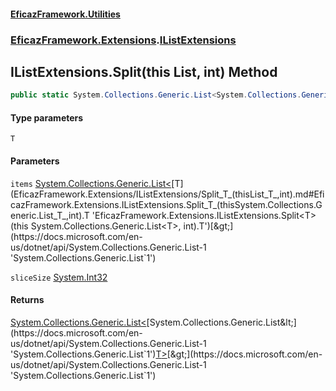 #### [EficazFramework.Utilities](EficazFrameworkUtilities.md 'EficazFramework Utilities')
### [EficazFramework.Extensions](EficazFrameworkUtilities.md#EficazFramework.Extensions 'EficazFramework.Extensions').[IListExtensions](EficazFramework.Extensions/IListExtensions.md 'EficazFramework.Extensions.IListExtensions')

## IListExtensions.Split<T>(this List<T>, int) Method

```csharp
public static System.Collections.Generic.List<System.Collections.Generic.List<T>> Split<T>(this System.Collections.Generic.List<T> items, int sliceSize=100);
```
#### Type parameters

<a name='EficazFramework.Extensions.IListExtensions.Split_T_(thisSystem.Collections.Generic.List_T_,int).T'></a>

`T`
#### Parameters

<a name='EficazFramework.Extensions.IListExtensions.Split_T_(thisSystem.Collections.Generic.List_T_,int).items'></a>

`items` [System.Collections.Generic.List&lt;](https://docs.microsoft.com/en-us/dotnet/api/System.Collections.Generic.List-1 'System.Collections.Generic.List`1')[T](EficazFramework.Extensions/IListExtensions/Split_T_(thisList_T_,int).md#EficazFramework.Extensions.IListExtensions.Split_T_(thisSystem.Collections.Generic.List_T_,int).T 'EficazFramework.Extensions.IListExtensions.Split<T>(this System.Collections.Generic.List<T>, int).T')[&gt;](https://docs.microsoft.com/en-us/dotnet/api/System.Collections.Generic.List-1 'System.Collections.Generic.List`1')

<a name='EficazFramework.Extensions.IListExtensions.Split_T_(thisSystem.Collections.Generic.List_T_,int).sliceSize'></a>

`sliceSize` [System.Int32](https://docs.microsoft.com/en-us/dotnet/api/System.Int32 'System.Int32')

#### Returns
[System.Collections.Generic.List&lt;](https://docs.microsoft.com/en-us/dotnet/api/System.Collections.Generic.List-1 'System.Collections.Generic.List`1')[System.Collections.Generic.List&lt;](https://docs.microsoft.com/en-us/dotnet/api/System.Collections.Generic.List-1 'System.Collections.Generic.List`1')[T](EficazFramework.Extensions/IListExtensions/Split_T_(thisList_T_,int).md#EficazFramework.Extensions.IListExtensions.Split_T_(thisSystem.Collections.Generic.List_T_,int).T 'EficazFramework.Extensions.IListExtensions.Split<T>(this System.Collections.Generic.List<T>, int).T')[&gt;](https://docs.microsoft.com/en-us/dotnet/api/System.Collections.Generic.List-1 'System.Collections.Generic.List`1')[&gt;](https://docs.microsoft.com/en-us/dotnet/api/System.Collections.Generic.List-1 'System.Collections.Generic.List`1')